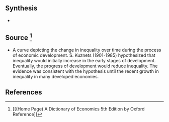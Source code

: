## Synthesis
- 
## Source [^1]
- A curve depicting the change in inequality over time during the process of economic development. S. Kuznets (1901-1985) hypothesized that inequality would initially increase in the early stages of development. Eventually, the progress of development would reduce inequality. The evidence was consistent with the hypothesis until the recent growth in inequality in many developed economies.
## References

[^1]: [[(Home Page) A Dictionary of Economics 5th Edition by Oxford Reference]]